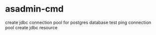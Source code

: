 # asadmin-cmd
create jdbc connection pool for postgres database
test ping connection pool
create jdbc resource
